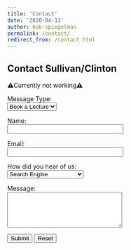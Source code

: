 ```yaml
---
title: 'Contact'
date: '2020-04-13'
author: bob-spiegelman
permalink: /contact/
redirect_from: /contact.html
---
```

## Contact Sullivan/Clinton
⚠️Currently not working⚠️
<form id="fs-frm" name="simple-contact-form" accept-charset="utf-8" action="https://formspree.io/f/mdobawgz" method="post">
<p><label for="Subject">Message Type:</label><br />
<select name="Subject" id="Subject">
<option selected="selected">Book a Lecture</option>
<option>Info</option>
<option>Inquiry</option>
<option>Proposal</option>
</select></p>
<p><label for="name">Name:</label><br /> <input type="text" name="Name" id="name" size="30" /><br /></p>
	<p><label for="email">Email:</label><br /><input type="text" name="Email" id="email" size="30" /><br /></p>
<p><label for="Heard_Of">How did you hear of us:</label><br />
     <select name="Heard_Of" id="Heard_Of">
	 <option selected="selected">Search Engine</option>
	 <option>Friend</option>
	 <option>Referral from another site</option>
	 <option>Email</option>
	</select></p>
	<p><label for="comment">Message:</label><br /><textarea name="Comment" id="comment" rows="5" cols="30"></textarea><br /></p>
	<p><input type="submit" value="Submit" /> <input type="reset" value="Reset" name="reset" /></p>
</form>
